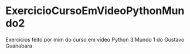 # ExercicioCursoEmVideoPythonMundo2
Exercícios feito por mim do curso em vídeo Python 3 Mundo 1 do Gustavo Guanabara
